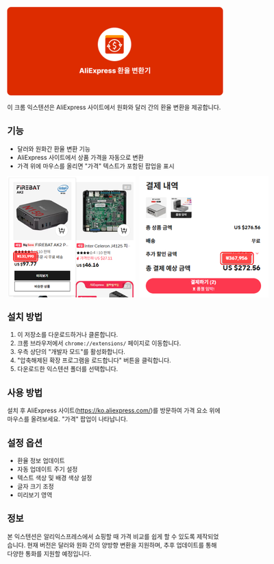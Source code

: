 <img src="./images/CurrencySwap-for-AliExpress-banner.png">

이 크롬 익스텐션은 AliExpress 사이트에서 원화와 달러 간의 환율 변환을 제공합니다.

## 기능

- 달러와 원화간 환율 변환 기능
- AliExpress 사이트에서 상품 가격을 자동으로 변환
- 가격 위에 마우스를 올리면 "가격" 텍스트가 포함된 팝업을 표시

<p style="display: flex; gap: 10px;">
    <img style="width: 300px; height: auto" src="./images/CurrencySwap-for-AliExpress-image_4.png" style="max-width: 48%;">
    <img style="width: 300px; height: auto" src="./images/CurrencySwap-for-AliExpress-image_5.png" style="max-width: 48%;">
</p>

## 설치 방법

1. 이 저장소를 다운로드하거나 클론합니다.
2. 크롬 브라우저에서 `chrome://extensions/` 페이지로 이동합니다.
3. 우측 상단의 "개발자 모드"를 활성화합니다.
4. "압축해제된 확장 프로그램을 로드합니다" 버튼을 클릭합니다.
5. 다운로드한 익스텐션 폴더를 선택합니다.

## 사용 방법

설치 후 AliExpress 사이트(https://ko.aliexpress.com/)를 방문하여 가격 요소 위에 마우스를 올려보세요. "가격" 팝업이 나타납니다.

## 설정 옵션

- 환율 정보 업데이트
- 자동 업데이트 주기 설정
- 텍스트 색상 및 배경 색상 설정
- 글자 크기 조정
- 미리보기 영역

## 정보

본 익스텐션은 알리익스프레스에서 쇼핑할 때 가격 비교를 쉽게 할 수 있도록 제작되었습니다.
현재 버전은 달러와 원화 간의 양방향 변환을 지원하며, 추후 업데이트를 통해 다양한 통화를 지원할 예정입니다.
